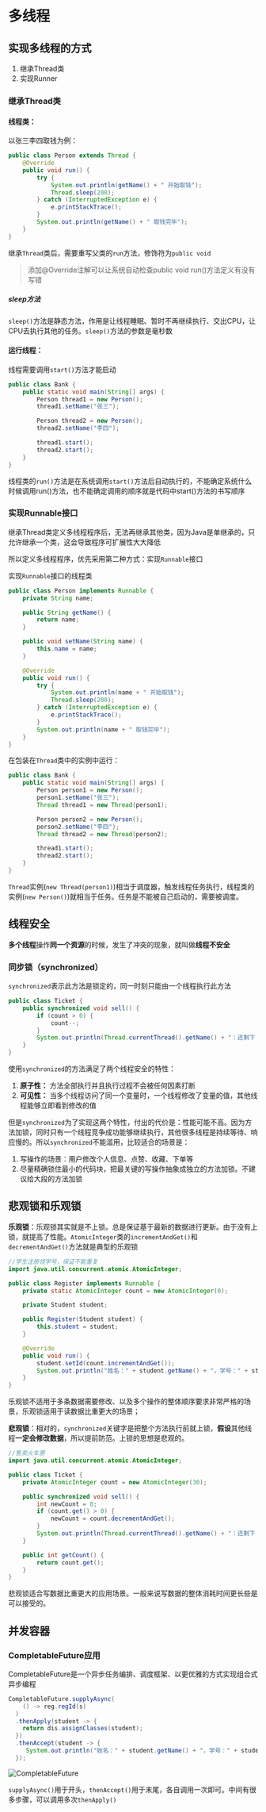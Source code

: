 # 多线程
## 实现多线程的方式
1. 继承Thread类
2. 实现Runner

### 继承Thread类
#### 线程类：
以张三李四取钱为例：  
```java
public class Person extends Thread {
    @Override
    public void run() {
        try {
            System.out.println(getName() + " 开始取钱");
            Thread.sleep(200);
        } catch (InterruptedException e) {
            e.printStackTrace();
        }
        System.out.println(getName() + " 取钱完毕");
    }
}
```
继承`Thread`类后，需要重写父类的`run`方法，修饰符为`public void`
>添加@Override注解可以让系统自动检查public void run()方法定义有没有写错  
##### sleep方法
`sleep()`方法是静态方法，作用是让线程睡眠、暂时不再继续执行、交出CPU，让CPU去执行其他的任务。`sleep()`方法的参数是毫秒数
#### 运行线程：
线程需要调用`start()`方法才能启动
```java
public class Bank {
    public static void main(String[] args) {
        Person thread1 = new Person();
        thread1.setName("张三");

        Person thread2 = new Person();
        thread2.setName("李四");

        thread1.start();
        thread2.start();
    }
}
```
线程类的`run()`方法是在系统调用`start()`方法后自动执行的，不能确定系统什么时候调用run()方法，也不能确定调用的顺序就是代码中start()方法的书写顺序

### 实现Runnable接口
继承Thread类定义多线程程序后，无法再继承其他类，因为Java是单继承的，只允许继承一个类，这会导致程序可扩展性大大降低  

所以定义多线程程序，优先采用第二种方式：实现`Runnable`接口

实现`Runnable`接口的线程类
```java
public class Person implements Runnable {
    private String name;

    public String getName() {
        return name;
    }

    public void setName(String name) {
        this.name = name;
    }

    @Override
    public void run() {
        try {
            System.out.println(name + " 开始取钱");
            Thread.sleep(200);
        } catch (InterruptedException e) {
            e.printStackTrace();
        }
        System.out.println(name + " 取钱完毕");
    }
}
```
在包装在`Thread`类中的实例中运行：
```java
public class Bank {
    public static void main(String[] args) {
        Person person1 = new Person();
        person1.setName("张三");
        Thread thread1 = new Thread(person1);

        Person person2 = new Person();
        person2.setName("李四");
        Thread thread2 = new Thread(person2);

        thread1.start();
        thread2.start();
    }
}
```
`Thread`实例(`new Thread(person1)`)相当于调度器，触发线程任务执行，线程类的实例(`new Person()`)就相当于任务。任务是不能被自己启动的，需要被调度。

## 线程安全
**多个线程**操作**同一个资源**的时候，发生了冲突的现象，就叫做**线程不安全**
### 同步锁（synchronized）
`synchronized`表示此方法是锁定的，同一时刻只能由一个线程执行此方法
```java
public class Ticket {
    public synchronized void sell() {
        if (count > 0) {
            count--;
        }
        System.out.println(Thread.currentThread().getName() + "：还剩下 " + count + " 张票");
    }
}
```
使用`synchronized`的方法满足了两个线程安全的特性：
1. **原子性：** 方法全部执行并且执行过程不会被任何因素打断
2. **可见性：** 当多个线程访问了同一个变量时，一个线程修改了变量的值，其他线程能够立即看到修改的值

但是`synchronized`为了实现这两个特性，付出的代价是：性能可能不高。因为方法加锁，同时只有一个线程竞争成功能够继续执行，其他很多线程是持续等待、响应慢的。所以`synchronized`不能滥用，比较适合的场景是：
1. 写操作的场景：用户修改个人信息、点赞、收藏、下单等
2. 尽量精确锁住最小的代码块，把最关键的写操作抽象成独立的方法加锁。不建议给大段的方法加锁

## 悲观锁和乐观锁
**乐观锁**：乐观锁其实就是不上锁。总是保证基于最新的数据进行更新。由于没有上锁，就提高了性能。`AtomicInteger`类的`incrementAndGet()`和`decrementAndGet()`方法就是典型的乐观锁  
```java
//学生注册领学号，保证不能重复
import java.util.concurrent.atomic.AtomicInteger;

public class Register implements Runnable {
    private static AtomicInteger count = new AtomicInteger(0);

    private Student student;

    public Register(Student student) {
        this.student = student;
    }

    @Override
    public void run() {
        student.setId(count.incrementAndGet());
        System.out.println("姓名：" + student.getName() + "，学号：" + student.getId());
    }
}
```

乐观锁不适用于多条数据需要修改、以及多个操作的整体顺序要求非常严格的场景，乐观锁适用于读数据比重更大的场景；  

**悲观锁**：相对的，`synchronized`关键字是把整个方法执行前就上锁，**假设**其他线程**一定会修改数据**，所以提前防范。上锁的思想是悲观的。  
```java
//售卖火车票
import java.util.concurrent.atomic.AtomicInteger;

public class Ticket {
    private AtomicInteger count = new AtomicInteger(30);

    public synchronized void sell() {
        int newCount = 0;
        if (count.get() > 0) {
            newCount = count.decrementAndGet();
        }
        System.out.println(Thread.currentThread().getName() + "：还剩下 " + newCount + " 张票");
    }

    public int getCount() {
        return count.get();
    }
}
```

悲观锁适合写数据比重更大的应用场景。一般来说写数据的整体消耗时间更长些是可以接受的。
## 并发容器
### CompletableFuture应用
CompletableFuture是一个异步任务编排、调度框架、以更优雅的方式实现组合式异步编程  
```java
CompletableFuture.supplyAsync(
    () -> reg.regId(s)
  )
  .thenApply(student -> {
    return dis.assignClasses(student);
  })
  .thenAccept(student -> {
     System.out.println("姓名：" + student.getName() + "，学号：" + student.getId() + "，班级号：" + student.getClassId());
  });
```
![CompletableFuture](../Pic/CompletableFuture.svg "CompletableFuture")   

`supplyAsync()`用于开头，`thenAccept()`用于末尾，各自调用一次即可。中间有很多步骤，可以调用多次`thenApply()`
